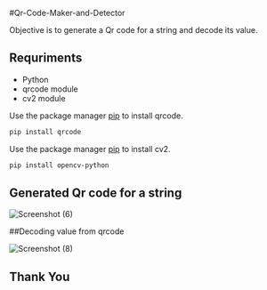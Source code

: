 #Qr-Code-Maker-and-Detector

Objective is to generate a Qr code for a string and decode its value.

## Requriments
- Python
- qrcode module
- cv2 module

Use the package manager [pip](https://pip.pypa.io/en/stable/) to install qrcode.

```bash
pip install qrcode
```
Use the package manager [pip](https://pip.pypa.io/en/stable/) to install cv2.

```bash
pip install opencv-python
```

## Generated Qr code for a string

![Screenshot (6)](https://user-images.githubusercontent.com/82858526/164583432-e1e044fe-2913-4f0b-8896-2eb2f4815376.png)

##Decoding value from qrcode

![Screenshot (8)](https://user-images.githubusercontent.com/82858526/164583986-a482f3f4-1bb5-4d21-bad1-f0bfb6ccf0d0.png)


## Thank You

